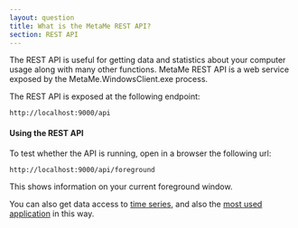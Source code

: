 ```yaml
---
layout: question
title: What is the MetaMe REST API?
section: REST API
---
```


The REST API is useful for getting data and statistics about your computer usage along with many other functions. MetaMe REST API is a web service exposed by the MetaMe.WindowsClient.exe process.

The REST API is exposed at the following endpoint:

```
http://localhost:9000/api
```

#### Using the REST API
To test whether the API is running, open in a browser the following url: 

```
http://localhost:9000/api/foreground
```
This shows information on your current foreground window.

You can also get data access to [time series](/help/2020/04/08/how-do-i-export-time-series-using-api), and also the [most used application](/help/2020/04/08/how-do-i-export-most-used-apps) in this way.